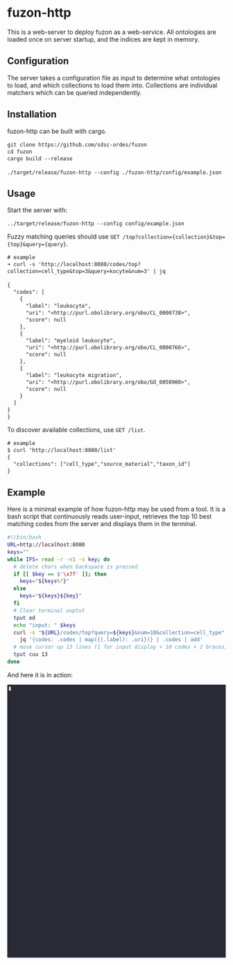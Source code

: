 # fuzon-http

This is a web-server to deploy fuzon as a web-service.
All ontologies are loaded once on server startup, and the indices are kept in memory.

## Configuration

The server takes a configuration file as input to determine what ontologies to load, and which collections to load them into. Collections are individual matchers which can be queried independently.

## Installation

fuzon-http can be built with cargo.

```shell
git clone https://github.com/sdsc-ordes/fuzon
cd fuzon
cargo build --release

./target/release/fuzon-http --config ./fuzon-http/config/example.json
```

## Usage

Start the server with:

```shell
../target/release/fuzon-http --config config/example.json
```

Fuzzy matching queries should use `GET /top?collection={collection}&top={top}&query={query}`.

```shell
# example
➜ curl -s 'http://localhost:8080/codes/top?collection=cell_type&top=3&query=kocyte&num=3' | jq

{
  "codes": [
    {
      "label": "leukocyte",
      "uri": "<http://purl.obolibrary.org/obo/CL_0000738>",
      "score": null
    },
    {
      "label": "myeloid leukocyte",
      "uri": "<http://purl.obolibrary.org/obo/CL_0000766>",
      "score": null
    },
    {
      "label": "leukocyte migration",
      "uri": "<http://purl.obolibrary.org/obo/GO_0050900>",
      "score": null
    }
  ]
}
}
```

To discover available collections, use `GET /list`.

```shell
# example
$ curl 'http://localhost:8080/list'
{
  "collections": ["cell_type","source_material","taxon_id"]
}
```

## Example

Here is a minimal example of how fuzon-http may be used from a tool.
It is a bash script that continuously reads user-input, retrieves the top 10 best matching codes from the server and displays them in the terminal.

```bash
#!/bin/bash
URL=http://localhost:8080
keys=""
while IFS= read -r -n1 -s key; do
  # delete chars when backspace is pressed
  if [[ $key == $'\x7f' ]]; then
    keys="${keys%?}"
  else
    keys="${keys}${key}"
  fi
  # Clear terminal ouptut
  tput ed
  echo "input: " $keys
  curl -s "${URL}/codes/top?query=${keys}&num=10&collection=cell_type" |
    jq '{codes: .codes | map({(.label): .uri})} | .codes | add'
  # move cursor up 13 lines (1 for input display + 10 codes + 2 braces)
  tput cuu 13
done
```

And here it is in action:

![](../../docs/img/fuzon-http.gif)
